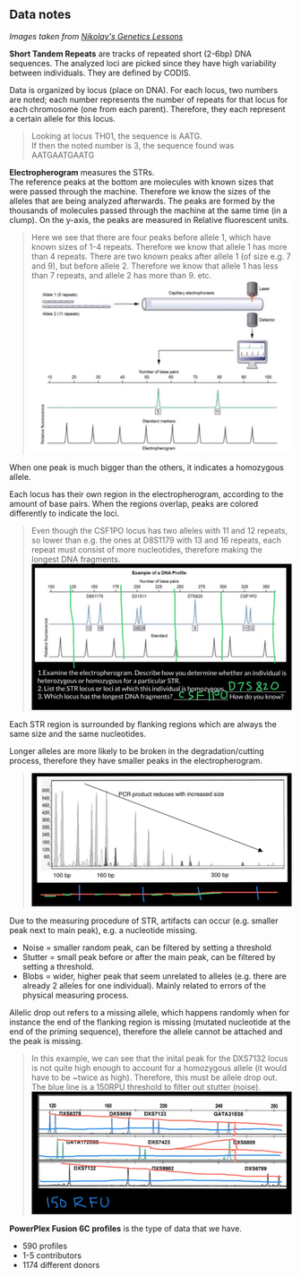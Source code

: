 ## Data notes
*Images taken from [Nikolay's Genetics Lessons](https://www.youtube.com/user/GeneticsLessons)*

**Short Tandem Repeats** are tracks of repeated short (2-6bp) DNA sequences. The analyzed loci are picked since they have high variability between individuals. They are defined by CODIS.

Data is organized by locus (place on DNA). For each locus, two numbers are noted; each number represents the number of repeats for that locus for each chromosome (one from each parent). Therefore, they each represent a certain allele for this locus.

>Looking at locus TH01, the sequence is AATG.  
If then the noted number is 3, the sequence found was   
AATGAATGAATG

**Electropherogram** measures the STRs.   
The reference peaks at the bottom are molecules with known sizes that were passed through the machine. Therefore we know the sizes of the alleles that are being analyzed afterwards. The peaks are formed by the thousands of molecules passed through the machine at the same time (in a clump). On the y-axis, the peaks are measured in Relative fluorescent units.

>Here we see that there are four peaks before allele 1, which have known sizes of 1-4 repeats. Therefore we know that allele 1 has more than 4 repeats. There are two known peaks after allele 1 (of size e.g. 7 and 9), but before allele 2. Therefore we know that allele 1 has less than 7 repeats, and allele 2 has more than 9. etc.
![](assets/notes_data-c5cd12db.png)

When one peak is much bigger than the others, it indicates a homozygous allele.  

Each locus has their own region in the electropherogram, according to the amount of base pairs. When the regions overlap, peaks are colored differently to indicate the loci.

>Even though the CSF1PO locus has two alleles with 11 and 12 repeats, so lower than e.g. the ones at D8S1179 with 13 and 16 repeats, each repeat must consist of more nucleotides, therefore making the longest DNA fragments.  
![](assets/notes_data-bd0ecd9e.png)


Each STR region is surrounded by flanking regions which are always the same size and the same nucleotides.

Longer alleles are more likely to be broken in the degradation/cutting process, therefore they have smaller peaks in the electropherogram.

>![](assets/notes_data-1eb32bee.png)

Due to the measuring procedure of STR, artifacts can occur (e.g. smaller peak next to main peak), e.g. a nucleotide missing.
* Noise = smaller random peak, can be filtered by setting a threshold
* Stutter = small peak before or after the main peak, can be filtered by setting a threshold.
* Blobs = wider, higher peak that seem unrelated to alleles (e.g. there are already 2 alleles for one individual). Mainly related to errors of the physical measuring process.

Allelic drop out refers to a missing allele, which happens randomly when for instance the end of the flanking region is missing (mutated nucleotide at the end of the priming sequence), therefore the allele cannot be attached and the peak is missing.

>In this example, we can see that the inital peak for the DXS7132 locus is not quite high enough to account for a homozygous allele (it would have to be ~twice as high). Therefore, this must be allele drop out. The blue line is a 150RPU threshold to filter out stutter (noise).  
![](assets/notes_data-5cfc23c6.png)

**PowerPlex Fusion 6C profiles** is the type of data that we have.
* 590 profiles
* 1-5 contributors
* 1174 different donors
